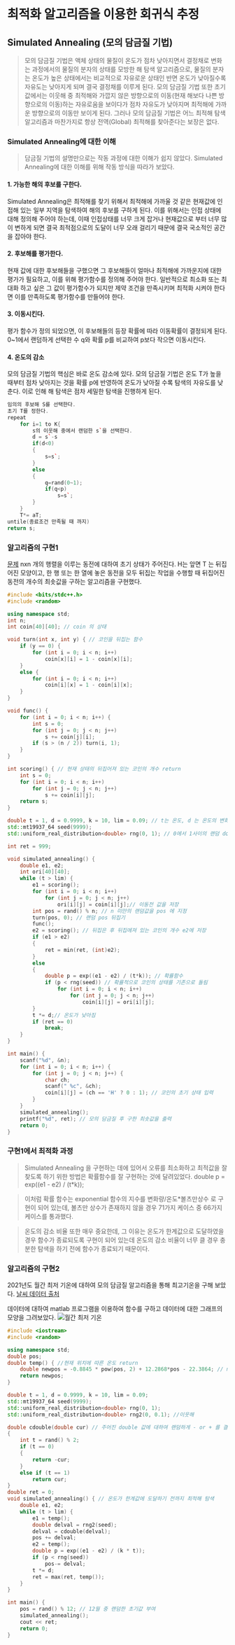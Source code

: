 # 최적화 알고리즘을 이용한 회귀식 추정

## Simulated Annealing (모의 담금질 기법)

>모의 담금질 기법은 액체 상태의 물질이 온도가 점차 낮아지면서 결정채로 변화는 과정에서의 물질의 분자의 상태를 모방한 해 탐색 알고리즘으로, 물질의 분자는 온도가 높은 상태에서는 비교적으로 자유로운 상태인 반면 온도가 낮아질수록 자유도는 낮아지게 되며 결국 결정채를 이루게 된다. 모의 담금질 기법 또한 초기값에서는 이웃해 중 최적해와 가깝지 않은 방향으로의 이동(현재 해보다 나쁜 방향으로의 이동)하는 자유로움을 보이다가 점차 자유도가 낮아지며 최적해에 가까운 방향으로의 이동만 보이게 된다. 그러나 모의 담금질 기법은 어느 최적해 탐색 알고리즘과 마찬가지로 항상 전역(Global) 최적해를 찾아준다는 보장은 없다.  

### Simulated Annealing에 대한 이해

>담금질 기법의 설명만으로는 작동 과정에 대한 이해가 쉽지 않았다. Simulated Annealing에 대한 이해를 위해 작동 방식을 따라가 보았다.

#### 1. 가능한 해의 후보를 구한다.

Simulated Annealing은 최적해를 찾기 위해서 최적해에 가까울 것 같은 현재값에 인접해 있는 일부 지역을 탐색하여 해의 후보를 구하게 된다. 
이를 위해서는 인접 상태에 대해 정의해 주어야 하는데, 이때 인접상태를 너무 크게 잡거나 현재값으로 부터 너무 많이 변하게 되면 결국 최적점으로의 도달이 너무 오래 걸리기 때문에 결국 국소적인 공간을 잡아야 한다. 

#### 2. 후보해를 평가한다.

현재 값에 대한 후보해들을 구했으면 그 후보해들이 얼마나 최적해에 가까운지에 대한 평가가 필요하고, 이를 위해 평가함수를 정의해 주어야 한다. 일반적으로 최소화 또는 최대화 하고 싶은 그 값이 평가함수가 되지만 제약 조건을 만족시키며 최적화 시켜야 한다면 이를 만족하도록 평가함수를 만들어야 한다.

#### 3. 이동시킨다.

평가 함수가 정의 되었으면, 이 후보해들의 등장 확률에 따라 이동확률이 결정되게 된다. 0~1에서 랜덤하게 선택한 수 q와 확률 p를 비교하여 p보다 작으면 이동시킨다.

#### 4. 온도의 감소

모의 담금질 기법의 핵심은 바로 온도 감소에 있다. 모의 담금질 기법은 온도 T가 높을 때부터 점차 낮아지는 것을 확률 p에 반영하여 온도가 낮아질 수록 탐색의 자유도를 낮춘다. 이로 인해 해 탐색은 점차 세밀한 탐색을 진행하게 된다.

```c++
임의의 후보해 S를 선택한다.
초기 T를 정한다.
repeat
    for i=1 to K{
        s의 이웃해 중에서 랜덤한 s`을 선택한다.
        d = s`-s
        if(d<0)
        {
            s=s`;
        } 
        else
        {
            q=rand(0~1);
            if(q<p)
                s=s`;
        }
    }
    T*= aT;
untile(종료조건 만족될 때 까지)
return s;
```

### 알고리즘의 구현1

[문제](https://www.acmicpc.net/problem/2582)
nxn 개의 행렬을 이루는 동전에 대하여 초기 상태가 주어진다. H는 앞면 T 는 뒤집어진 모양이고, 한 행 또는 한 열에 놓은 동전을 모두 뒤집는 작업을 수행할 때 뒤집어진 동전의 개수의 최솟값을 구하는 알고리즘을 구현했다.

```c++
#include <bits/stdc++.h>
#include <random>

using namespace std;
int n;
int coin[40][40]; // coin 의 상태

void turn(int x, int y) { // 코인을 뒤집는 함수
	if (y == 0) {
		for (int i = 0; i < n; i++)
			coin[x][i] = 1 - coin[x][i];
	}
	else {
		for (int i = 0; i < n; i++)
			coin[i][x] = 1 - coin[i][x];
	}
}

void func() { 
	for (int i = 0; i < n; i++) {
		int s = 0;
		for (int j = 0; j < n; j++)
			s += coin[j][i];
		if (s > (n / 2)) turn(i, 1);
	}
}

int scoring() { // 현재 상태의 뒤집어져 있는 코인의 개수 return
	int s = 0;
	for (int i = 0; i < n; i++)
		for (int j = 0; j < n; j++)
			s += coin[i][j];
	return s;
}

double t = 1, d = 0.9999, k = 10, lim = 0.09; // t는 온도, d 는 온도의 변화율,k는 볼츠만 상수, lim은 온도의 한계값이다.
std::mt19937_64 seed(9999);
std::uniform_real_distribution<double> rng(0, 1); // 0에서 1사이의 랜덤 double 값을 얻는 함수다.

int ret = 999;

void simulated_annealing() {
	double e1, e2;
	int ori[40][40];
	while (t > lim) {
		e1 = scoring();
		for (int i = 0; i < n; i++)
            for (int j = 0; j < n; j++) 
                ori[i][j] = coin[i][j];// 이동전 값을 저장
		int pos = rand() % n; // n 미만의 랜덤값을 pos 에 지정
		turn(pos, 0); // 랜덤 pos 뒤집기
		func();
		e2 = scoring(); // 뒤집은 후 뒤집에져 있는 코인의 개수 e2에 저장
		if (e1 > e2)
		{
			ret = min(ret, (int)e2);
		}
		else
		{
			double p = exp((e1 - e2) / (t*k)); // 확률함수
			if (p < rng(seed)) // 확률적으로 코인의 상태를 기존으로 돌림
				for (int i = 0; i < n; i++)
					for (int j = 0; j < n; j++)
						coin[i][j] = ori[i][j];
		}
		t *= d;// 온도가 낮아짐
		if (ret == 0)
			break;
	}
}

int main() {
	scanf("%d", &n);
	for (int i = 0; i < n; i++) {
		for (int j = 0; j < n; j++) {
			char ch;
			scanf(" %c", &ch);
			coin[i][j] = (ch == 'H' ? 0 : 1); // 코인의 초기 상태 입력
		}
	}
	simulated_annealing();
	printf("%d", ret); // 모의 담금질 후 구한 최솟값을 출력
	return 0;
}
```

### 구현1에서 최적화 과정

>Simulated Annealing 을 구현하는 데에 있어서 오류를 최소화하고 최적값을 잘 찾도록 하기 위한 방법은 확률함수를 잘 구현하는 것에 달려있었다. 
   double p = exp((e1 - e2) / (t*k));

>이처럼 확률 함수는 exponential 함수의 지수를 변화량/온도*볼츠만상수 로 구현이 되어 있는데, 볼츠만 상수가 존재하지 않을 경우 71가지 케이스 중 66가지 케이스를 통과했다.

>온도의 감소 비율 또한 매우 중요한데, 그 이유는 온도가 한계값으로 도달하였을 경우 함수가 종료되도록 구현이 되어 있는데 온도의 감소 비율이 너무 클 경우 충분한 탐색을 하기 전에 함수가 종료되기 때문이다.

### 알고리즘의 구현2

2021년도 월간 최저 기온에 대하여 모의 담금질 알고리즘을 통해 최고기온을 구해 보았다.
[날씨 데이터 출처](https://data.kma.go.kr/data/rmt/rmtList.do?code=420&pgmNo=572)


데이터에 대하여 matlab 프로그램을 이용하여 함수를 구하고 데이터에 대한 그래프의 모양을 그려보았다.
![월간 최저 기온](https://user-images.githubusercontent.com/98035175/174315740-b550225b-145a-479a-9589-337ff75e5f8a.png)

```c++
#include <iostream>
#include <random>

using namespace std;
double pos;
double temp() { //현재 위치에 따른 온도 return
	double newpos = -0.8845 * pow(pos, 2) + 12.2868*pos - 22.3864; // matlab을 통해 구현한 월에 따른 기온 함수를 통해 현재기온을 return
	return newpos;
}

double t = 1, d = 0.9999, k = 10, lim = 0.09;
std::mt19937_64 seed(9999);
std::uniform_real_distribution<double> rng(0, 1);
std::uniform_real_distribution<double> rng2(0, 0.1); //이웃해

double cdouble(double cur) // 주어진 double 값에 대하여 랜덤하게 - or + 를 결정
{
	int t = rand() % 2;
	if (t == 0)
	{
		return -cur;
	}
	else if (t == 1)
		return cur;
}
double ret = 0;
void simulated_annealing() { // 온도가 한계값에 도달하기 전까지 최적해 탐색
	double e1, e2;
	while (t > lim) {
		e1 = temp();
		double delval = rng2(seed);
		delval = cdouble(delval);
		pos += delval;
		e2 = temp();
		double p = exp((e1 - e2) / (k * t));
		if (p < rng(seed))
			pos-= delval;
		t *= d;
		ret = max(ret, temp());
	}
}

int main() {
	pos = rand() % 12; // 12월 중 랜덤한 초기값 부여
	simulated_annealing(); 
	cout << ret;
	return 0;
}
```